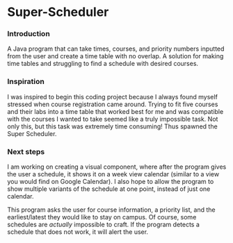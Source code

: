 # Super-Scheduler
### Introduction
A Java program that can take times, courses, and priority numbers inputted from the user and create a time table with no overlap. A solution for making time tables and struggling to find a schedule with desired courses.

### Inspiration
I was inspired to begin this coding project because I always found myself stressed when course registration came around. Trying to fit five courses and their labs into a time table that worked best for me and was compatible with the courses I wanted to take seemed like a truly impossible task. Not only this, but this task was extremely time consuming! Thus spawned the Super Scheduler.

### Next steps
I am working on creating a visual component, where after the program gives the user a schedule, it shows it on a week view calendar (similar to a view you would find on Google Calendar). I also hope to allow the program to show multiple variants of the schedule at one point, instead of just one calendar.

This program asks the user for course information, a priority list, and the earliest/latest they would like to stay on campus. Of course, some schedules are *actually* impossible to craft. If the program detects a schedule that does not work, it will alert the user.  

